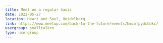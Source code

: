 ```yaml
---
title: Meet on a regular basis
date: 2022-05-27
location: Heart and Soul, Heidelberg
link: https://www.meetup.com/back-to-the-future/events/hmcmfpydchbkc/
usergroup: smalltalkrn
type: usergroup
---
```

